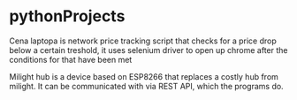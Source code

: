 # pythonProjects

Cena laptopa is network price tracking script that checks for a price drop below a certain treshold, it uses selenium driver to open up chrome after the conditions for that have been met

Milight hub is a device based on ESP8266 that replaces a costly hub from milight. It can be communicated with via REST API, which the programs do.
